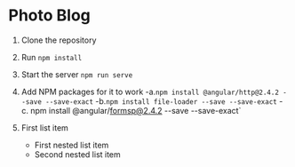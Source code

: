 # Photo Blog

1. Clone the repository
2. Run `npm install`
3. Start the server `npm run serve`
4. Add NPM packages for it to work 
   -a.`npm install @angular/http@2.4.2 --save --save-exact`
   -b.`npm install file-loader --save --save-exact`
   -c. npm install @angular/formsp@2.4.2 --save --save-exact`

1. First list item
    - First nested list item
    - Second nested list item
